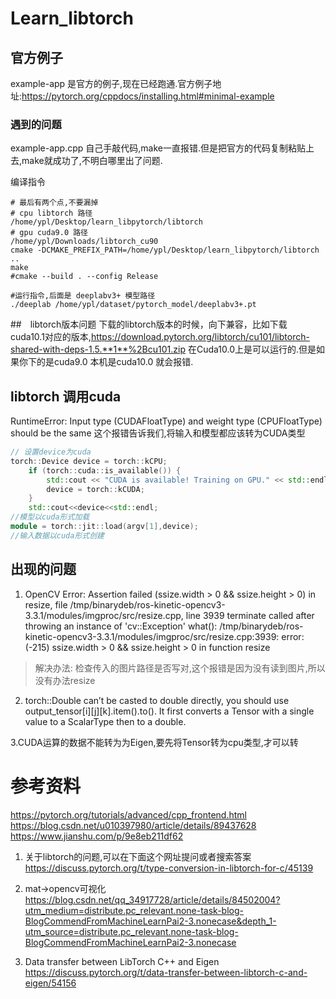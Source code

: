 # Learn_libtorch

## 官方例子
example-app 是官方的例子,现在已经跑通.官方例子地址:https://pytorch.org/cppdocs/installing.html#minimal-example
### 遇到的问题
example-app.cpp 自己手敲代码,make一直报错.但是把官方的代码复制粘贴上去,make就成功了,不明白哪里出了问题.

编译指令
```shell
# 最后有两个点,不要漏掉
# cpu libtorch 路径
/home/ypl/Desktop/learn_libpytorch/libtorch
# gpu cuda9.0 路径
/home/ypl/Downloads/libtorch_cu90
cmake -DCMAKE_PREFIX_PATH=/home/ypl/Desktop/learn_libpytorch/libtorch ..
make
#cmake --build . --config Release

#运行指令,后面是 deeplabv3+ 模型路径
./deeplab /home/ypl/dataset/pytorch_model/deeplabv3+.pt
```
##　libtorch版本问题
下载的libtorch版本的时候，向下兼容，比如下载　cuda10.1对应的版本,https://download.pytorch.org/libtorch/cu101/libtorch-shared-with-deps-1.5.**1**%2Bcu101.zip
在Cuda10.0上是可以运行的.但是如果你下的是cuda9.0 本机是cuda10.0 就会报错.

## libtorch 调用cuda
RuntimeError: Input type (CUDAFloatType) and weight type (CPUFloatType) should be the same
这个报错告诉我们,将输入和模型都应该转为CUDA类型
```c++
// 设置device为cuda
torch::Device device = torch::kCPU;
    if (torch::cuda::is_available()) {
        std::cout << "CUDA is available! Training on GPU." << std::endl;
        device = torch::kCUDA;
    }
    std::cout<<device<<std::endl;
//模型以cuda形式加载
module = torch::jit::load(argv[1],device);
//输入数据以cuda形式创建

```
## 出现的问题

1. OpenCV Error: Assertion failed (ssize.width > 0 && ssize.height > 0) in resize, file /tmp/binarydeb/ros-kinetic-opencv3-3.3.1/modules/imgproc/src/resize.cpp, line 3939
terminate called after throwing an instance of 'cv::Exception'
  what():  /tmp/binarydeb/ros-kinetic-opencv3-3.3.1/modules/imgproc/src/resize.cpp:3939: error: (-215) ssize.width > 0 && ssize.height > 0 in function resize
  > 解决办法: 检查传入的图片路径是否写对,这个报错是因为没有读到图片,所以没有办法resize
2. torch::Double can’t be casted to double directly, you should use output_tensor[i][j][k].item().to<double>(). It first converts a Tensor with a single value to a ScalarType then to a double.

3.CUDA运算的数据不能转为为Eigen,要先将Tensor转为cpu类型,才可以转 


 # 参考资料
 https://pytorch.org/tutorials/advanced/cpp_frontend.html
 https://blog.csdn.net/u010397980/article/details/89437628
 https://www.jianshu.com/p/9e8eb211df62
 
 1. 关于libtorch的问题,可以在下面这个网址提问或者搜索答案
 https://discuss.pytorch.org/t/type-conversion-in-libtorch-for-c/45139
 
 5. mat->opencv可视化
 https://blog.csdn.net/qq_34917728/article/details/84502004?utm_medium=distribute.pc_relevant.none-task-blog-BlogCommendFromMachineLearnPai2-3.nonecase&depth_1-utm_source=distribute.pc_relevant.none-task-blog-BlogCommendFromMachineLearnPai2-3.nonecase
 
 6. Data transfer between LibTorch C++ and Eigen
 https://discuss.pytorch.org/t/data-transfer-between-libtorch-c-and-eigen/54156
